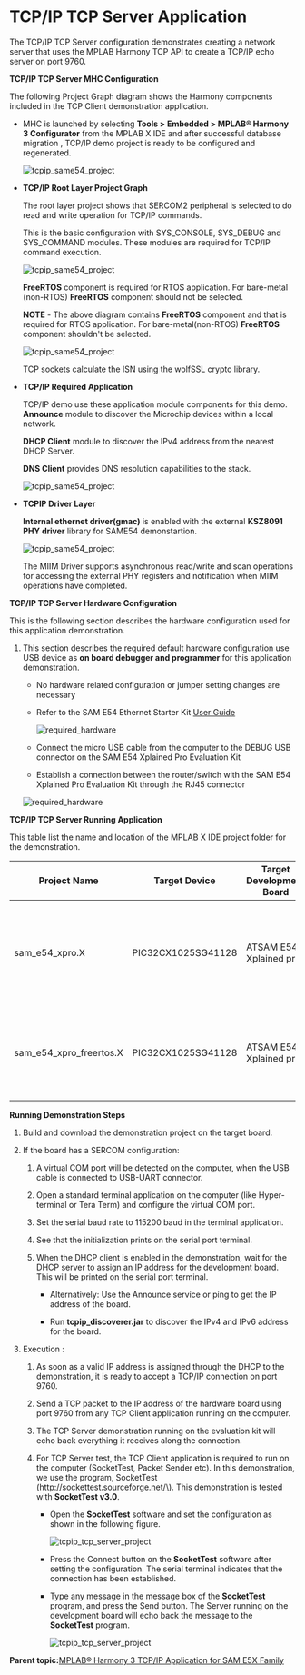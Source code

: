 # TCP/IP TCP Server Application

The TCP/IP TCP Server configuration demonstrates creating a network server that uses the MPLAB Harmony TCP API to create a TCP/IP echo server on port 9760.

**TCP/IP TCP Server MHC Configuration**

The following Project Graph diagram shows the Harmony components included in the TCP Client demonstration application.

-   MHC is launched by selecting **Tools \> Embedded \> MPLAB® Harmony 3 Configurator** from the MPLAB X IDE and after successful database migration , TCP/IP demo project is ready to be configured and regenerated.

    ![tcpip_same54_project](../../docs/GUID-BDCABA15-8CFC-4BBD-B152-813303321FF6-low.png)

-   **TCP/IP Root Layer Project Graph**

    The root layer project shows that SERCOM2 peripheral is selected to do read and write operation for TCP/IP commands.

    This is the basic configuration with SYS\_CONSOLE, SYS\_DEBUG and SYS\_COMMAND modules. These modules are required for TCP/IP command execution.

    ![tcpip_same54_project](../../docs/GUID-45B87642-8F0E-4607-A2F0-B53DB1B3E01C-low.png)

    **FreeRTOS** component is required for RTOS application. For bare-metal \(non-RTOS\) **FreeRTOS** component should not be selected.

    **NOTE** - The above diagram contains **FreeRTOS** component and that is required for RTOS application. For bare-metal\(non-RTOS\) **FreeRTOS** component shouldn't be selected.

    ![tcpip_same54_project](../../docs/GUID-49CBCF8F-130E-4268-A6ED-10605AAE4941-low.png)

    TCP sockets calculate the ISN using the wolfSSL crypto library.

-   **TCP/IP Required Application**

    TCP/IP demo use these application module components for this demo. **Announce** module to discover the Microchip devices within a local network.

    **DHCP Client** module to discover the IPv4 address from the nearest DHCP Server.

    **DNS Client** provides DNS resolution capabilities to the stack.

    ![tcpip_same54_project](../../docs/GUID-C45E588C-5E86-4A94-B09D-4B4C6F05040C-low.png)

-   **TCPIP Driver Layer**

    **Internal ethernet driver\(gmac\)** is enabled with the external **KSZ8091 PHY driver** library for SAME54 demonstartion.

    ![tcpip_same54_project](../../docs/GUID-CA9BB7EB-854A-41AA-B6AB-324BC76EDB9D-low.png)

    The MIIM Driver supports asynchronous read/write and scan operations for accessing the external PHY registers and notification when MIIM operations have completed.


**TCP/IP TCP Server Hardware Configuration**

This is the following section describes the hardware configuration used for this application demonstration.

1.  This section describes the required default hardware configuration use USB device as **on board debugger and programmer** for this application demonstration.

    -   No hardware related configuration or jumper setting changes are necessary

    -   Refer to the SAM E54 Ethernet Starter Kit [User Guide](http://ww1.microchip.com/downloads/en/DeviceDoc/70005321A.pdf)

        ![required_hardware](../../docs/GUID-38FBEB65-FF92-4E6E-BD39-95B6DFEA5091-low.png)

    -   Connect the micro USB cable from the computer to the DEBUG USB connector on the SAM E54 Xplained Pro Evaluation Kit

    -   Establish a connection between the router/switch with the SAM E54 Xplained Pro Evaluation Kit through the RJ45 connector

    ![required_hardware](../../docs/GUID-EC77D4D8-500E-4398-B7ED-1E0C339FED16-low.png)


**TCP/IP TCP Server Running Application**

This table list the name and location of the MPLAB X IDE project folder for the demonstration.

|Project Name|Target Device|Target Development Board|Description|
|------------|-------------|------------------------|-----------|
|sam\_e54\_xpro.X|PIC32CX1025SG41128|ATSAM E54 Xplained pro|Demonstrates the TCP Server on development board with PIC32CX1025SG41128 device and KSZ8091 PHY daughter board. This implementation is based on Bare Metal \( non-RTOS\).|
|sam\_e54\_xpro\_freertos.X|PIC32CX1025SG41128|ATSAM E54 Xplained pro|Demonstrates the TCP Server on development board with PIC32CX1025SG41128 device and KSZ8091 PHY daughter board. This implementation is based on Freertos.|

**Running Demonstration Steps**

1.  Build and download the demonstration project on the target board.

2.  If the board has a SERCOM configuration:

    1.  A virtual COM port will be detected on the computer, when the USB cable is connected to USB-UART connector.

    2.  Open a standard terminal application on the computer \(like Hyper-terminal or Tera Term\) and configure the virtual COM port.

    3.  Set the serial baud rate to 115200 baud in the terminal application.

    4.  See that the initialization prints on the serial port terminal.

    5.  When the DHCP client is enabled in the demonstration, wait for the DHCP server to assign an IP address for the development board. This will be printed on the serial port terminal.

        -   Alternatively: Use the Announce service or ping to get the IP address of the board.

        -   Run **tcpip\_discoverer.jar** to discover the IPv4 and IPv6 address for the board.

3.  Execution :

    1.  As soon as a valid IP address is assigned through the DHCP to the demonstration, it is ready to accept a TCP/IP connection on port 9760.

    2.  Send a TCP packet to the IP address of the hardware board using port 9760 from any TCP Client application running on the computer.

    3.  The TCP Server demonstration running on the evaluation kit will echo back everything it receives along the connection.

    4.  For TCP Server test, the TCP Client application is required to run on the computer \(SocketTest, Packet Sender etc\). In this demonstration, we use the program, SocketTest \(http://sockettest.sourceforge.net/\). This demonstration is tested with **SocketTest v3.0**.

        -   Open the **SocketTest** software and set the configuration as shown in the following figure.

            ![tcpip_tcp_server_project](../../docs/GUID-29D3B75F-6793-4E19-BD75-EA6F17C13C29-low.png)

        -   Press the Connect button on the **SocketTest** software after setting the configuration. The serial terminal indicates that the connection has been established.

        -   Type any message in the message box of the **SocketTest** program, and press the Send button. The Server running on the development board will echo back the message to the **SocketTest** program.

            ![tcpip_tcp_server_project](../../docs/GUID-A0E153CA-5422-4FE2-A1AD-E4FE19DB7474-low.png)


**Parent topic:**[MPLAB® Harmony 3 TCP/IP Application for SAM E5X Family](../../docs/GUID-30573197-7C83-4B97-BBF2-7CA462FAE748.md)

